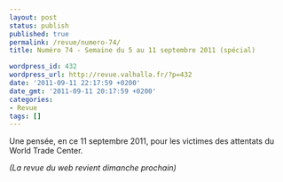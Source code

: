 ```yaml
---
layout: post
status: publish
published: true
permalink: /revue/numero-74/
title: Numéro 74 - Semaine du 5 au 11 septembre 2011 (spécial)

wordpress_id: 432
wordpress_url: http://revue.valhalla.fr/?p=432
date: '2011-09-11 22:17:59 +0200'
date_gmt: '2011-09-11 20:17:59 +0200'
categories:
- Revue
tags: []
---
```

<p>Une pensée, en ce 11 septembre 2011, pour les victimes des attentats du World Trade Center.</p>
<p><em>(La revue du web revient dimanche prochain)</em></p>

